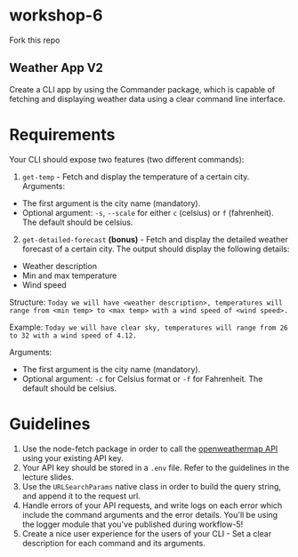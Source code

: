 # workshop-6

Fork this repo

## Weather App V2

Create a CLI app by using the Commander package, which is capable of fetching and displaying weather data using a clear command line interface.

# Requirements

Your CLI should expose two features (two different commands):

1. `get-temp` - Fetch and display the temperature of a certain city.
   Arguments:

- The first argument is the city name (mandatory).
- Optional argument: `-s`, `--scale` for either `c` (celsius) or `f` (fahrenheit). The default should be celsius.

2. `get-detailed-forecast` **(bonus)** - Fetch and display the detailed weather forecast of a certain city.
   The output should display the following details:

- Weather description
- Min and max temperature
- Wind speed

Structure: `Today we will have <weather description>, temperatures will range from <min temp> to <max temp> with a wind speed of <wind speed>.`

Example: `Today we will have clear sky, temperatures will range from 26 to 32 with a wind speed of 4.12.`

Arguments:

- The first argument is the city name (mandatory).
- Optional argument: `-c` for Celsius format or `-f` for Fahrenheit. The default should be celsius.

# Guidelines

1. Use the node-fetch package in order to call the [openweathermap API](https://openweathermap.org/api) using your existing API key.
2. Your API key should be stored in a `.env` file. Refer to the guidelines in the lecture slides.
3. Use the `URLSearchParams` native class in order to build the query string, and append it to the request url.
4. Handle errors of your API requests, and write logs on each error which include the command arguments and the error details. You'll be using the logger module that you've published during workflow-5!
5. Create a nice user experience for the users of your CLI - Set a clear description for each command and its arguments.

